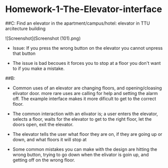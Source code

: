 # Homework-1-The-Elevator-interface

##C:
Find an elevator in the apartment/campus/hotel: elevator in TTU arcitecture building 

![Screenshot](Screenshot (101).png)

- Issue: If you press the wrong button on the elevator you cannot unpress that button

- The issue is bad becoues it forces you to stop at a floor you don't want to if you make a mistake.

##B:

- Common uses of an elevator are changing floors, and opening/cloasing elivator door. more rare uses are calling for help and setting the alarm off.
The example interface makes it more dificult to get to the correct floor.

- The common interaction with an elivator is; a user enters the elevator, selects a floor, waits for the elevator to get to the right
floor, let the doors open, exit the elevator.

- The elevator tells the user what floor they are on, if they are going up or down, and what floors it will stop at

- Some common mistakes you can make with the design are hitting the wrong button, trying to go down when the elivator is goin up, and getting off on 
the wrong floor.



